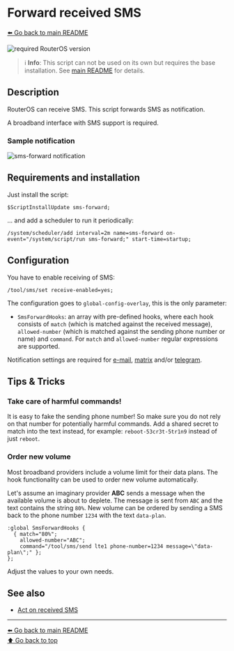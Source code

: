 Forward received SMS
====================

[⬅️ Go back to main README](../README.md)

![required RouterOS version](https://img.shields.io/badge/RouterOS-7.9beta4-yellow?style=flat)

> ℹ️ **Info**: This script can not be used on its own but requires the base
> installation. See [main README](../README.md) for details.

Description
-----------

RouterOS can receive SMS. This script forwards SMS as notification.

A broadband interface with SMS support is required.

### Sample notification

![sms-forward notification](sms-forward.d/notification.avif)

Requirements and installation
-----------------------------

Just install the script:

    $ScriptInstallUpdate sms-forward;

... and add a scheduler to run it periodically:

    /system/scheduler/add interval=2m name=sms-forward on-event="/system/script/run sms-forward;" start-time=startup;

Configuration
-------------

You have to enable receiving of SMS:

    /tool/sms/set receive-enabled=yes;

The configuration goes to `global-config-overlay`, this is the only parameter:

* `SmsForwardHooks`: an array with pre-defined hooks, where each hook consists
  of `match` (which is matched against the received message), `allowed-number`
  (which is matched against the sending phone number or name) and `command`.
  For `match` and `allowed-number` regular expressions are supported.

Notification settings are required for
[e-mail](mod/notification-email.md),
[matrix](mod/notification-matrix.md) and/or
[telegram](mod/notification-telegram.md).

Tips & Tricks
-------------

### Take care of harmful commands!

It is easy to fake the sending phone number! So make sure you do not rely on
that number for potentially harmful commands. Add a shared secret to match
into the text instead, for example: `reboot-53cr3t-5tr1n9` instead of just
`reboot`.

### Order new volume

Most broadband providers include a volume limit for their data plans. The
hook functionality can be used to order new volume automatically.

Let's assume an imaginary provider **ABC** sends a message when the available
volume is about to deplete. The message is sent from `ABC` and the text
contains the string `80%`. New volume can be ordered by sending a SMS back to
the phone number `1234` with the text `data-plan`.

    :global SmsForwardHooks {
      { match="80%";
        allowed-number="ABC";
        command="/tool/sms/send lte1 phone-number=1234 message=\"data-plan\";" };
    };

Adjust the values to your own needs.

See also
--------

* [Act on received SMS](sms-action.md)

---
[⬅️ Go back to main README](../README.md)  
[⬆️ Go back to top](#top)
